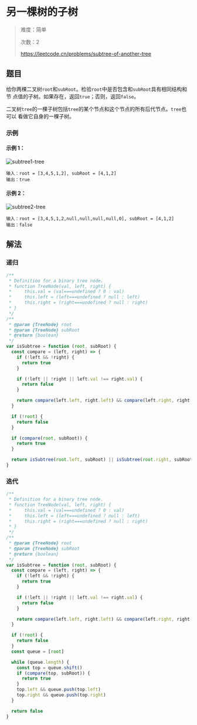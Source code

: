# 另一棵树的子树

> 难度：简单
>
> 次数：2
>
> https://leetcode.cn/problems/subtree-of-another-tree

## 题目

给你两棵二叉树`root`和`subRoot`。检验`root`中是否包含和`subRoot`具有相同结构和节
点值的子树。如果存在，返回`true`；否则，返回`false`。

二叉树`tree`的一棵子树包括`tree`的某个节点和这个节点的所有后代节点。`tree`也可以
看做它自身的一棵子树。

### 示例

#### 示例 1：

![subtree1-tree](https://assets.leetcode.com/uploads/2021/04/28/subtree1-tree.jpg)

```
输入：root = [3,4,5,1,2], subRoot = [4,1,2]
输出：true
```

#### 示例 2：

![subtree2-tree](https://assets.leetcode.com/uploads/2021/04/28/subtree2-tree.jpg)

```
输入：root = [3,4,5,1,2,null,null,null,null,0], subRoot = [4,1,2]
输出：false
```

## 解法

### 递归

```javascript
/**
 * Definition for a binary tree node.
 * function TreeNode(val, left, right) {
 *     this.val = (val===undefined ? 0 : val)
 *     this.left = (left===undefined ? null : left)
 *     this.right = (right===undefined ? null : right)
 * }
 */
/**
 * @param {TreeNode} root
 * @param {TreeNode} subRoot
 * @return {boolean}
 */
var isSubtree = function (root, subRoot) {
  const compare = (left, right) => {
    if (!left && !right) {
      return true
    }

    if (!left || !right || left.val !== right.val) {
      return false
    }

    return compare(left.left, right.left) && compare(left.right, right.right)
  }

  if (!root) {
    return false
  }

  if (compare(root, subRoot)) {
    return true
  }

  return isSubtree(root.left, subRoot) || isSubtree(root.right, subRoot)
}
```

### 迭代

```javascript
/**
 * Definition for a binary tree node.
 * function TreeNode(val, left, right) {
 *     this.val = (val===undefined ? 0 : val)
 *     this.left = (left===undefined ? null : left)
 *     this.right = (right===undefined ? null : right)
 * }
 */
/**
 * @param {TreeNode} root
 * @param {TreeNode} subRoot
 * @return {boolean}
 */
var isSubtree = function (root, subRoot) {
  const compare = (left, right) => {
    if (!left && !right) {
      return true
    }

    if (!left || !right || left.val !== right.val) {
      return false
    }

    return compare(left.left, right.left) && compare(left.right, right.right)
  }

  if (!root) {
    return false
  }
  const queue = [root]

  while (queue.length) {
    const top = queue.shift()
    if (compare(top, subRoot)) {
      return true
    }
    top.left && queue.push(top.left)
    top.right && queue.push(top.right)
  }

  return false
}
```
